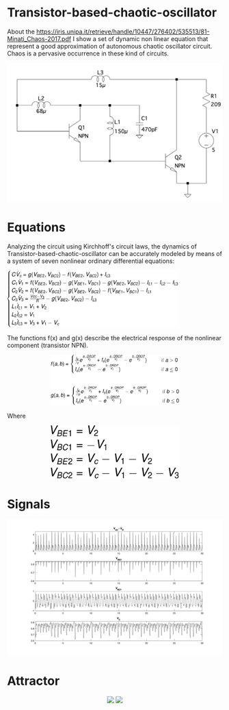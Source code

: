 # Transistor-based-chaotic-oscillator
About the https://iris.unipa.it/retrieve/handle/10447/276402/535513/81-Minati_Chaos-2017.pdf I show a set of dynamic non linear equation that represent a good approximation of autonomous chaotic oscillator circuit. Chaos is a pervasive occurrence in these kind of circuits.

<p align="center">
<img src="/circuit.png" width="550">
</p>

# Equations
Analyzing the circuit using Kirchhoff's circuit laws, the dynamics of Transistor-based-chaotic-oscillator can be accurately modeled by means of a system of seven nonlinear ordinary differential equations: 
<p align="left">
  <img src="/Eq-1.png" width="400" />
</p>

The functions f(x) and g(x) describe the electrical response of the nonlinear component (transistor NPN).
<p align="center">
<img src="/Eq-2.png" width="300">
</p>

Where 
<p align="center">
<img src="/Eq-3.png" width="300">
</p>

# Signals
<p align="center">
<img src="/signal.png" alt="alt text">
</p>

# Attractor
<p align="center">
  <img src="/attractor_VC.gif" width="380" />
  <img src="/attractor_VBC1.gif" width="380" /> 
</p>
